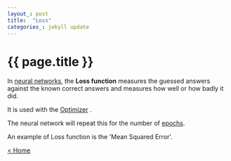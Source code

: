 ```yaml
---
layout_: post
title:  "Loss"
categories_: jekyll update
---
```


# {{ page.title }}

In [neural networks](neural-network.html), the __Loss function__ measures the guessed answers against the known correct answers 
and measures how well or how badly it did.

It is used with the [Optimizer](optimizer.html) .

The neural network will repeat this for the number of [epochs](epoch.html). 

An example of Loss function is the 'Mean Squared Error'.

[< Home](..)